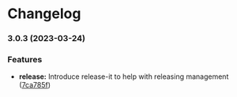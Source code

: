 # Changelog

### 3.0.3 (2023-03-24)


### Features

* **release:** Introduce release-it to help with releasing management ([7ca785f](https://github.com/obetomuniz/tatooine/commit/7ca785fffe09981d93a2adc8e4ec4856f6943821))